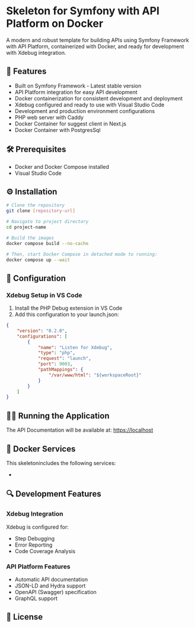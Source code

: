 # Skeleton for Symfony with API Platform on Docker

A modern and robust template for building APIs using Symfony Framework with API Platform, containerized with Docker, and ready for development with Xdebug integration.

## 🚀 Features

- Built on Symfony Framework - Latest stable version
- API Platform integration for easy API development
- Docker containerization for consistent development and deployment
- Xdebug configured and ready to use with Visual Studio Code
- Development and production environment configurations
- PHP web server with Caddy
- Docker Container for suggest client in Next.js
- Docker Container with PostgresSql

## 🛠️ Prerequisites

- Docker and Docker Compose installed
- Visual Studio Code

## ⚙️ Installation

```bash
# Clone the repository
git clone [repository-url]

# Navigate to project directory
cd project-name

# Build the images
docker compose build --no-cache

# Then, start Docker Compose in detached mode to running:
docker compose up --wait
```

## 🔧 Configuration

### Xdebug Setup in VS Code

1. Install the PHP Debug extension in VS Code
2. Add this configuration to your launch.json:

```json
{
    "version": "0.2.0",
    "configurations": [
        {
            "name": "Listen for Xdebug",
            "type": "php",
            "request": "launch",
            "port": 9003,
            "pathMappings": {
                "/var/www/html": "${workspaceRoot}"
            }
        }
    ]
}
```

## 🏃‍♂️ Running the Application

The API Documentation will be available at: [https://localhost](http://localhost:8080)

## 🐳 Docker Services

This skeletonincludes the following services:

- 

## 🔍 Development Features

### Xdebug Integration

Xdebug is configured for:

- Step Debugging
- Error Reporting
- Code Coverage Analysis

### API Platform Features

- Automatic API documentation
- JSON-LD and Hydra support
- OpenAPI (Swagger) specification
- GraphQL support

## 📄 License